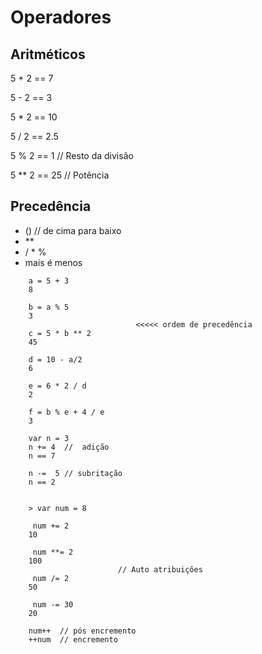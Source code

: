 # Operadores

## Aritméticos

5 + 2 == 7

5 - 2 == 3

5 * 2 == 10

5 / 2 == 2.5

5 % 2 == 1    // Resto da divisão

5 ** 2 == 25  // Potência

## Precedência

- ()    // de cima para baixo
- **
- / * %
- mais é menos
```JS
    a = 5 + 3
    8

    b = a % 5
    3
                            <<<<< ordem de precedência
    c = 5 * b ** 2
    45

    d = 10 - a/2
    6

    e = 6 * 2 / d
    2

    f = b % e + 4 / e
    3

    var n = 3
    n += 4  //  adição                        
    n == 7

    n -=  5 // subritação
    n == 2 


    > var num = 8

     num += 2
    10

     num **= 2
    100
                        // Auto atribuições
     num /= 2
    50

     num -= 30
    20

    num++  // pós encremento
    ++num  // encremento
```